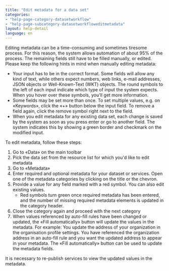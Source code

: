 ```yaml
---
title: "Edit metadata for a data set"
categories:
- "help-page-category-datasetworkflow"
- "help-page-subcategory-datasetworkfloweditmetadata"
layout: help-detail
language: en
---
```


Editing metadata can be a time-consuming and sometimes tiresome process. For this reason, the system allows automation of about 95% of the process. The remaining fields still have to be filled manually, or edited. Please keep the following hints in mind when manually editing metadata:

* Your input has to be in the correct format. Some fields will allow any kind of text, while others expect numbers, web links, e-mail addresses, JSON objects or Well-Known-Text (WKT) objects. The round symbols to the left of each input indicate which type of input the system expects. When you hover over these symbols, you'll get more information.
* Some fields may be set more than once. To set multiple values, e.g. on &laquo;Keywords&raquo;, click the &laquo;+&raquo; button below the input field. To remove a field again, click the remove symbol right next to the field.
* When you edit metadata for any existing data set, each change is saved by the system as soon as you press enter or go to another field. The system indicates this by showing a green border and checkmark on the modified input.

To edit metadata, follow these steps:

1. Go to &laquo;Data&raquo; on the main toolbar
1. Pick the data set from the resource list for which you'd like to edit metadata
1. Go to &laquo;Metadata&raquo;
1. Enter required and optional metadata for your dataset or services. Open one of the metadata categories by clicking on the title or the chevron.<img src="/images/help/en/dataset_edit_metadata.png" alt="" title="Editing data set metadata" class="img-responsive img-inline-help"/>
1. Provide a value for any field marked with a red symbol. You can also edit existing values.
    * Red symbols turn green once required metadata has been entered, and the number of missing required metadata elements is updated in the category header.
1. Close the category again and proceed with the next category
1. When values referenced by auto-fill rules have been changed or updated, the «Fill automatically» button will update the values in the metadata. For example: You update the address of your organization in the organisation profile settings. You have referenced the organization address in an auto-fill rule and you want the updated address to appear in your metadata. The «Fill automatically» button can be used to update the metadata fields.

It is necessary to re-publish services to view the updated values in the metadata.
